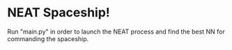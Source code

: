 # NEAT Spaceship!

Run "main.py" in order to launch the NEAT process and find the best NN for commanding the spaceship.
